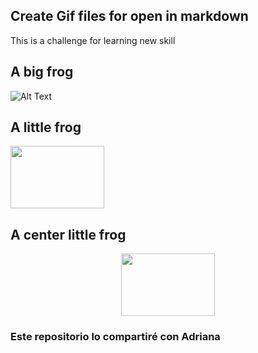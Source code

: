 ## Create Gif files for open in markdown

This is a challenge for learning new skill

## A big frog
![Alt Text](https://media.giphy.com/media/pFuQkU1HWZ4khyVYFt/giphy.gif)

## A little frog
<img src="https://media.giphy.com/media/pFuQkU1HWZ4khyVYFt/giphy.gif" width="150" height="100">

## A center little frog
<p align="center">
  <img src="https://media.giphy.com/media/pFuQkU1HWZ4khyVYFt/giphy.gif" width="150" height="100">
</p>

### Este repositorio lo compartiré con Adriana